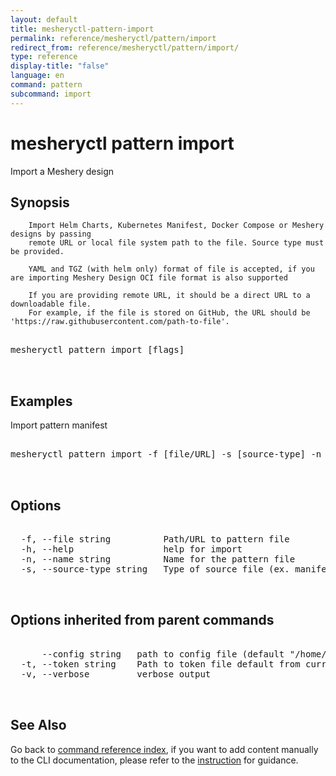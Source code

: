 ```yaml
---
layout: default
title: mesheryctl-pattern-import
permalink: reference/mesheryctl/pattern/import
redirect_from: reference/mesheryctl/pattern/import/
type: reference
display-title: "false"
language: en
command: pattern
subcommand: import
---
```


# mesheryctl pattern import

Import a Meshery design

## Synopsis


		Import Helm Charts, Kubernetes Manifest, Docker Compose or Meshery designs by passing
		remote URL or local file system path to the file. Source type must be provided.

		YAML and TGZ (with helm only) format of file is accepted, if you are importing Meshery Design OCI file format is also supported

		If you are providing remote URL, it should be a direct URL to a downloadable file. 
		For example, if the file is stored on GitHub, the URL should be 'https://raw.githubusercontent.com/path-to-file'.
	
<pre class='codeblock-pre'>
<div class='codeblock'>
mesheryctl pattern import [flags]

</div>
</pre> 

## Examples

Import pattern manifest
<pre class='codeblock-pre'>
<div class='codeblock'>
mesheryctl pattern import -f [file/URL] -s [source-type] -n [name]

</div>
</pre> 

## Options

<pre class='codeblock-pre'>
<div class='codeblock'>
  -f, --file string          Path/URL to pattern file
  -h, --help                 help for import
  -n, --name string          Name for the pattern file
  -s, --source-type string   Type of source file (ex. manifest / compose / helm / design)

</div>
</pre>

## Options inherited from parent commands

<pre class='codeblock-pre'>
<div class='codeblock'>
      --config string   path to config file (default "/home/runner/.meshery/config.yaml")
  -t, --token string    Path to token file default from current context
  -v, --verbose         verbose output

</div>
</pre>

## See Also

Go back to [command reference index](/reference/mesheryctl/), if you want to add content manually to the CLI documentation, please refer to the [instruction](/project/contributing/contributing-cli#preserving-manually-added-documentation) for guidance.
